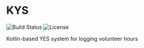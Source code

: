 # KYS
![Build Status](https://img.shields.io/travis/PotatoCurry/KYS.svg)
![License](https://img.shields.io/github/license/PotatoCurry/KYS.svg)

Kotlin-based YES system for logging volunteer hours
